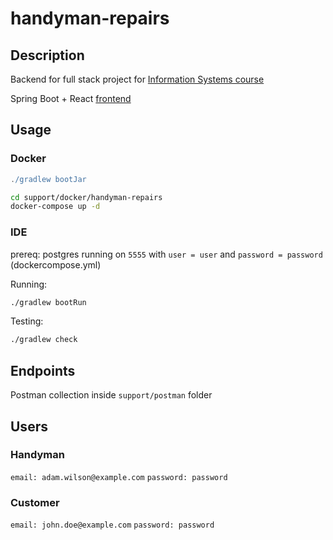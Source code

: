 # handyman-repairs

## Description

Backend for full stack project for [Information Systems course](https://www.fer.unizg.hr/en/course/infsys)


Spring Boot + React [frontend](https://github.com/Theanko1412/handyman-repairs-fe)


## Usage


### Docker

```gradle
./gradlew bootJar
```

```bash
cd support/docker/handyman-repairs
docker-compose up -d
```


### IDE

prereq: postgres running on ```5555``` with ```user = user``` and ```password = password ``` (dockercompose.yml)

Running:
```bash
./gradlew bootRun
```

Testing:
```bash
./gradlew check
```


## Endpoints


Postman collection inside ```support/postman``` folder

## Users

### Handyman
```email: adam.wilson@example.com```
```password: password```

### Customer
```email: john.doe@example.com```
```password: password```
